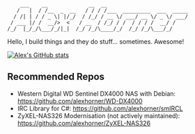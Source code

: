 ```
    ___    __             __  __                          
   /   |  / /__  _  __   / / / /___  _________  ___  _____
  / /| | / / _ \| |/_/  / /_/ / __ \/ ___/ __ \/ _ \/ ___/
 / ___ |/ /  __/>  <   / __  / /_/ / /  / / / /  __/ /    
/_/  |_/_/\___/_/|_|  /_/ /_/\____/_/  /_/ /_/\___/_/     
```

Hello, I build things and they do stuff... sometimes. Awesome!

[![Alex's GitHub stats](https://github-readme-stats.vercel.app/api?username=alexhorner&hide=stars,prs&count_private=true&show_icons=true)](https://github.com/anuraghazra/github-readme-stats)

## Recommended Repos
- Western Digital WD Sentinel DX4000 NAS with Debian: https://github.com/alexhorner/WD-DX4000
- IRC Library for C#: https://github.com/alexhorner/smIRCL
- ZyXEL-NAS326 Modernisation (not actively maintained): https://github.com/alexhorner/ZyXEL-NAS326

